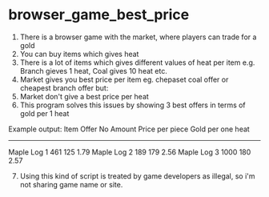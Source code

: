# browser_game_best_price
1. There is a browser game with the market, where players can trade for a gold
2. You can buy items which gives heat
3. There is a lot of items which gives different values of heat per item e.g. Branch gieves 1 heat, Coal gives 10 heat etc.
4. Market gives you best price per item eg. chepaset coal offer or cheapest branch offer but:
5. Market don't give a best price per heat
6. This program solves this issues by showing 3 best offers in terms of gold per 1 heat

Example output:
Item         Offer No    Amount    Price per piece    Gold per one heat
---------  ----------  --------  -----------------  -------------------
Maple Log           1       461                125                 1.79
Maple Log           2       189                179                 2.56
Maple Log           3      1000                180                 2.57

7. Using this kind of script is treated by game developers as illegal, so i'm not sharing game name or site.
